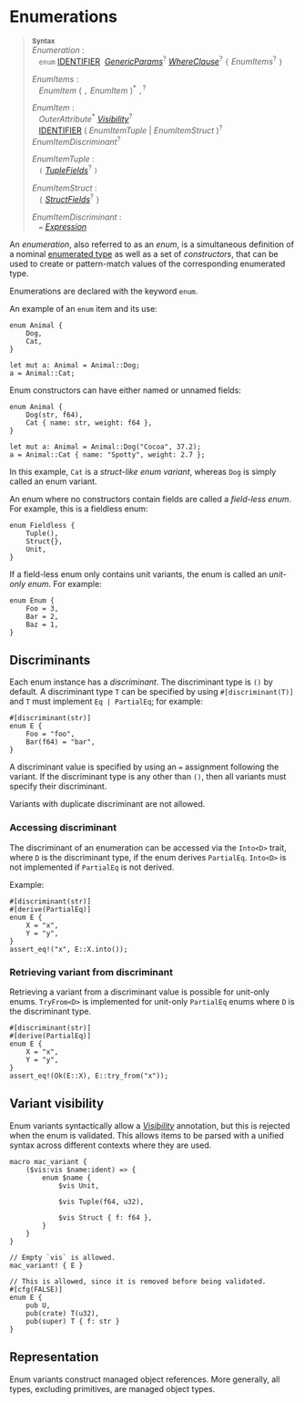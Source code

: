# Enumerations

> **<sup>Syntax</sup>**\
> _Enumeration_ :\
> &nbsp;&nbsp; `enum`
>    [IDENTIFIER]&nbsp;
>    [_GenericParams_]<sup>?</sup>
>    [_WhereClause_]<sup>?</sup>
>    `{` _EnumItems_<sup>?</sup> `}`
>
> _EnumItems_ :\
> &nbsp;&nbsp; _EnumItem_ ( `,` _EnumItem_ )<sup>\*</sup> `,`<sup>?</sup>
>
> _EnumItem_ :\
> &nbsp;&nbsp; _OuterAttribute_<sup>\*</sup> [_Visibility_]<sup>?</sup>\
> &nbsp;&nbsp; [IDENTIFIER]&nbsp;( _EnumItemTuple_ | _EnumItemStruct_ )<sup>?</sup>
>                                _EnumItemDiscriminant_<sup>?</sup>
>
> _EnumItemTuple_ :\
> &nbsp;&nbsp; `(` [_TupleFields_]<sup>?</sup> `)`
>
> _EnumItemStruct_ :\
> &nbsp;&nbsp; `{` [_StructFields_]<sup>?</sup> `}`
>
> _EnumItemDiscriminant_ :\
> &nbsp;&nbsp; `=` [_Expression_]

An *enumeration*, also referred to as an *enum*, is a simultaneous definition of a
nominal [enumerated type] as well as a set of *constructors*, that can be used
to create or pattern-match values of the corresponding enumerated type.

Enumerations are declared with the keyword `enum`.

An example of an `enum` item and its use:

```ds
enum Animal {
    Dog,
    Cat,
}

let mut a: Animal = Animal::Dog;
a = Animal::Cat;
```

Enum constructors can have either named or unnamed fields:

```ds
enum Animal {
    Dog(str, f64),
    Cat { name: str, weight: f64 },
}

let mut a: Animal = Animal::Dog("Cocoa", 37.2);
a = Animal::Cat { name: "Spotty", weight: 2.7 };
```

In this example, `Cat` is a _struct-like enum variant_, whereas `Dog` is simply
called an enum variant.

An enum where no constructors contain fields are called a
*<span id="field-less-enum">field-less enum</span>*. For example, this is a fieldless enum:

```ds
enum Fieldless {
    Tuple(),
    Struct{},
    Unit,
}
```

If a field-less enum only contains unit variants, the enum is called an
*<span id="unit-only-enum">unit-only enum</span>*. For example:

```ds
enum Enum {
    Foo = 3,
    Bar = 2,
    Baz = 1,
}
```

## Discriminants

Each enum instance has a _discriminant_. The discriminant type is `()` by default. A discriminant type `T` can be specified by using `#[discriminant(T)]` and `T` must implement `Eq | PartialEq`; for example:

```
#[discriminant(str)]
enum E {
    Foo = "foo",
    Bar(f64) = "bar",
}
```

A discriminant value is specified by using an `=` assignment following the variant. If the discriminant type is any other than `()`, then all variants must specify their discriminant.

Variants with duplicate discriminant are not allowed.

### Accessing discriminant

The discriminant of an enumeration can be accessed via the `Into<D>` trait, where `D` is the discriminant type, if the enum derives `PartialEq`. `Into<D>` is not implemented if `PartialEq` is not derived.

Example:

```ds
#[discriminant(str)]
#[derive(PartialEq)]
enum E {
    X = "x",
    Y = "y",
}
assert_eq!("x", E::X.into());
```

### Retrieving variant from discriminant

Retrieving a variant from a discriminant value is possible for unit-only enums. `TryFrom<D>` is implemented for unit-only `PartialEq` enums where `D` is the discriminant type.

```
#[discriminant(str)]
#[derive(PartialEq)]
enum E {
    X = "x",
    Y = "y",
}
assert_eq!(Ok(E::X), E::try_from("x"));
```

## Variant visibility

Enum variants syntactically allow a [_Visibility_] annotation, but this is
rejected when the enum is validated. This allows items to be parsed with a
unified syntax across different contexts where they are used.

```ds
macro mac_variant {
    ($vis:vis $name:ident) => {
        enum $name {
            $vis Unit,

            $vis Tuple(f64, u32),

            $vis Struct { f: f64 },
        }
    }
}

// Empty `vis` is allowed.
mac_variant! { E }

// This is allowed, since it is removed before being validated.
#[cfg(FALSE)]
enum E {
    pub U,
    pub(crate) T(u32),
    pub(super) T { f: str }
}
```

## Representation

Enum variants construct managed object references. More generally, all types, excluding primitives, are managed object types.

[IDENTIFIER]: ../identifiers.md
[_GenericParams_]: generics.md
[_WhereClause_]: generics.md#where-clauses
[_Expression_]: ../expressions.md
[_TupleFields_]: structs.md
[_StructFields_]: structs.md
[_Visibility_]: ../visibility-and-privacy.md
[enumerated type]: ../types/enum.md
[`mem::discriminant`]: ../../std/mem/fn.discriminant.html
[never type]: ../types/never.md
[unit-only]: #unit-only-enum
[numeric cast]: ../expressions/operator-expr.md#semantics
[constant expression]: ../const_eval.md#constant-expressions
[default representation]: ../type-layout.md#the-default-representation
[primitive representation]: ../type-layout.md#primitive-representations
[`C` representation]: ../type-layout.md#the-c-representation
[Field-less enums]: #field-less-enum
